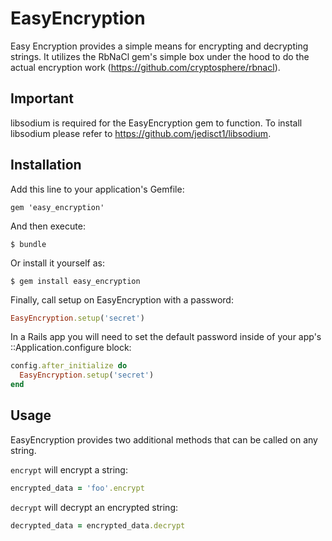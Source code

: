 # EasyEncryption

Easy Encryption provides a simple means for encrypting and decrypting strings. It utilizes the RbNaCl gem's simple box under the hood to do the actual encryption work (https://github.com/cryptosphere/rbnacl).

## Important

libsodium is required for the EasyEncryption gem to function. To install libsodium please refer to https://github.com/jedisct1/libsodium.

## Installation

Add this line to your application's Gemfile:

    gem 'easy_encryption'

And then execute:

    $ bundle

Or install it yourself as:

    $ gem install easy_encryption

Finally, call setup on EasyEncryption with a password:
```ruby
EasyEncryption.setup('secret')
```

In a Rails app you will need to set the default password inside of your app's ::Application.configure block:
```ruby
config.after_initialize do
  EasyEncryption.setup('secret')
end
```

## Usage

EasyEncryption provides two additional methods that can be called on any string.

`encrypt` will encrypt a string:
```ruby
encrypted_data = 'foo'.encrypt
```

`decrypt` will decrypt an encrypted string:
```ruby
decrypted_data = encrypted_data.decrypt
```
